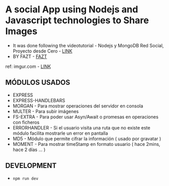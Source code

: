 # A social App using Nodejs and Javascript technologies to Share Images

* It was done following the videotutorial - Nodejs y MongoDB Red Social, Proyecto desde Cero - [LINK](https://www.youtube.com/watch?v=TqC3e8nBycg)
* BY FAZT - [FAZT](https://www.faztweb.com/)

ref: imgur.com - [LINK](https://imgur.com/)  

## MÓDULOS USADOS

* EXPRESS
* EXPRESS-HANDLEBARS
* MORGAN - Para mostrar operaciones del servidor en consola
* MULTER - Para subir imágenes
* FS-EXTRA - Para poder usar Asyn/Await o promesas en operaciones con ficheros
* ERRORHANDLER - Si el usuario visita una ruta que no existe este módulo facilita mostrarle un error en pantalla
* MD5 - Módulo que permite cifrar la información ( usado por gravatar )
* MOMENT - Para mostrar timeStamp en formato usuario ( hace 2mins, hace 2 días ... )

## DEVELOPMENT

* `npm run dev`
